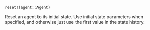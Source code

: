 ```
reset!(agent::Agent)
```

Reset an agent to its initial state. Use initial state parameters when specified, and otherwise just use the first value in the state history.
